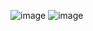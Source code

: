 ![image](https://github.com/user-attachments/assets/5d78b2b6-1cd0-4dcc-83cc-3db77206787f)
![image](https://github.com/user-attachments/assets/a1749baa-335e-4227-b974-80b52d923e0f)
